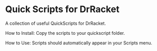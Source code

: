 # Quick Scripts for DrRacket

A collection of useful QuickScripts for DrRacket.

How to Install:
Copy the scripts to your quickscript folder.

How to Use:
Scripts should automatically appear in your Scripts menu.
